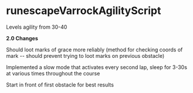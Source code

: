 # runescapeVarrockAgilityScript
Levels agility from 30-40


<strong>2.0 Changes</strong>

 Should loot marks of grace more reliably (method for checking coords of mark -- should prevent trying to loot marks on previous obstacle)
 
Implemented a slow mode that activates every second lap, sleep for 3-30s at various times throughout the course

Start in front of first obstacle for best results
